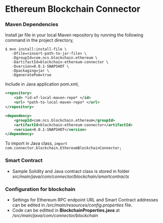 # Ethereum Blockchain Connector

### Maven Dependencies

Install jar file in your local Maven repository by running the following command in the project directory,

```
$ mvn install:install-file \
   -Dfile=<insert-path-to-jar-file> \
   -DgroupId=com.ncs.blockchain.ethereum \
   -DartifactId=blockchain-ethereum-connector \
   -Dversion=0.0.1-SNAPSHOT \
   -Dpackaging=jar \
   -DgeneratePom=true
```

Include in Java application pom.xml,

```xml
<repository>
    <id> *id-of-local-maven-repo* </id>
    <url> *path-to-local-maven-repo* </url>
</repository>
```

```xml
<dependency>
    <groupId>com.ncs.blockchain.ethereum</groupId>
    <artifactId>blockchain-ethereum-connector</artifactId>
    <version>0.0.1-SNAPSHOT</version>
</dependency>
```

To import in Java class,
`import com.connector.blockchain.EthereumBlockchainConnector;`

### Smart Contract

- Sample Solidity and Java contract class is stored in folder _src/main/java/com/connector/blockchain/smartcontracts_

### Configuration for blockchain

- Settings for Ethereum RPC endpoint URL and Smart Contract addresses can be edited in _/src/main/resources/config.properties_ file.
- Code can be editted in **BlockchainProperties.java** at _/src/main/java/com/connector/blockchain_
